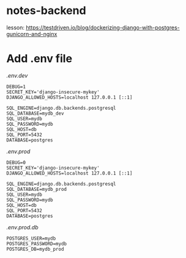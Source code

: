 # notes-backend

lesson: https://testdriven.io/blog/dockerizing-django-with-postgres-gunicorn-and-nginx

# Add .env file

*.env.dev*
```
DEBUG=1
SECRET_KEY='django-insecure-mykey'
DJANGO_ALLOWED_HOSTS=localhost 127.0.0.1 [::1]

SQL_ENGINE=django.db.backends.postgresql
SQL_DATABASE=mydb_dev
SQL_USER=mydb
SQL_PASSWORD=mydb
SQL_HOST=db
SQL_PORT=5432
DATABASE=postgres
```

*.env.prod*
```
DEBUG=0
SECRET_KEY='django-insecure-mykey'
DJANGO_ALLOWED_HOSTS=localhost 127.0.0.1 [::1]

SQL_ENGINE=django.db.backends.postgresql
SQL_DATABASE=mydb_prod
SQL_USER=mydb
SQL_PASSWORD=mydb
SQL_HOST=db
SQL_PORT=5432
DATABASE=postgres
```

*.env.prod.db*
```
POSTGRES_USER=mydb
POSTGRES_PASSWORD=mydb
POSTGRES_DB=mydb_prod
```